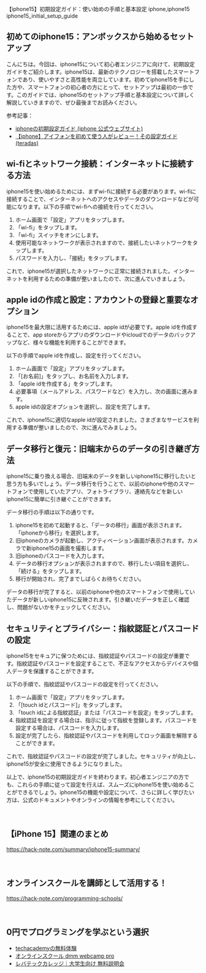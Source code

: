 【iphone15】初期設定ガイド：使い始めの手順と基本設定
iphone,iphone15
iphone15_initial_setup_guide

## 初めてのiphone15：アンボックスから始めるセットアップ

こんにちは。今回は、iphone15について初心者エンジニアに向けて、初期設定ガイドをご紹介します。iphone15は、最新のテクノロジーを搭載したスマートフォンであり、使いやすさと高性能を両立しています。初めてiphone15を手にした方や、スマートフォンの初心者の方にとって、セットアップは最初の一歩です。このガイドでは、iphone15のセットアップ手順と基本設定について詳しく解説していきますので、ぜひ最後までお読みください。

参考記事：
- [iphoneの初期設定ガイド (iphone 公式ウェブサイト)](https://support.apple.com/ja-jp/ht202033)
- [【iphone】アイフォンを初めて使う人がレビュー！その設定ガイド (teradas)](https://teradas.net/archives/15195)

## wi-fiとネットワーク接続：インターネットに接続する方法

iphone15を使い始めるためには、まずwi-fiに接続する必要があります。wi-fiに接続することで、インターネットへのアクセスやデータのダウンロードなどが可能になります。以下の手順でwi-fiへの接続を行ってください。

1. ホーム画面で「設定」アプリをタップします。
2. 「wi-fi」をタップします。
3. 「wi-fi」スイッチをオンにします。
4. 使用可能なネットワークが表示されますので、接続したいネットワークをタップします。
5. パスワードを入力し、「接続」をタップします。

これで、iphone15が選択したネットワークに正常に接続されました。インターネットを利用するための準備が整いましたので、次に進んでいきましょう。

## apple idの作成と設定：アカウントの登録と重要なオプション

iphone15を最大限に活用するためには、apple idが必要です。apple idを作成することで、app storeからアプリのダウンロードやicloudでのデータのバックアップなど、様々な機能を利用することができます。

以下の手順でapple idを作成し、設定を行ってください。

1. ホーム画面で「設定」アプリをタップします。
2. 「[お名前]」をタップし、お名前を入力します。
3. 「apple idを作成する」をタップします。
4. 必要事項（メールアドレス、パスワードなど）を入力し、次の画面に進みます。
5. apple idの設定オプションを選択し、設定を完了します。

これで、iphone15に適切なapple idが設定されました。さまざまなサービスを利用する準備が整いましたので、次に進んでみましょう。

## データ移行と復元：旧端末からのデータの引き継ぎ方法

iphone15に乗り換える場合、旧端末のデータを新しいiphone15に移行したいと思う方も多いでしょう。データ移行を行うことで、以前のiphoneや他のスマートフォンで使用していたアプリ、フォトライブラリ、連絡先などを新しいiphone15に簡単に引き継ぐことができます。

データ移行の手順は以下の通りです。

1. iphone15を初めて起動すると、「データの移行」画面が表示されます。「iphoneから移行」を選択します。
2. 旧iphoneのカメラが起動し、アクティベーション画面が表示されます。カメラで新iphone15の画面を撮影します。
3. 旧iphoneのパスコードを入力します。
4. データの移行オプションが表示されますので、移行したい項目を選択し、「続ける」をタップします。
5. 移行が開始され、完了までしばらくお待ちください。

データの移行が完了すると、以前のiphoneや他のスマートフォンで使用していたデータが新しいiphone15に反映されます。引き継いだデータを正しく確認し、問題がないかをチェックしてください。

## セキュリティとプライバシー：指紋認証とパスコードの設定

iphone15をセキュアに保つためには、指紋認証やパスコードの設定が重要です。指紋認証やパスコードを設定することで、不正なアクセスからデバイスや個人データを保護することができます。

以下の手順で、指紋認証やパスコードの設定を行ってください。

1. ホーム画面で「設定」アプリをタップします。
2. 「[touch idとパスコード]」をタップします。
3. 「touch idによる指紋認証」または「パスコードを設定」をタップします。
4. 指紋認証を設定する場合は、指示に従って指紋を登録します。パスコードを設定する場合は、パスコードを入力します。
5. 設定が完了したら、指紋認証やパスコードを利用してロック画面を解除することができます。

これで、指紋認証やパスコードの設定が完了しました。セキュリティが向上し、iphone15が安全に使用できるようになりました。

以上で、iphone15の初期設定ガイドを終わります。初心者エンジニアの方でも、これらの手順に従って設定を行えば、スムーズにiphone15を使い始めることができるでしょう。iphone15の機能や設定について、さらに詳しく学びたい方は、公式のドキュメントやオンラインの情報を参考にしてください。

　

## 【iPhone 15】関連のまとめ
https://hack-note.com/summary/iphone15-summary/

　

## オンラインスクールを講師として活用する！
https://hack-note.com/programming-schools/

　

## 0円でプログラミングを学ぶという選択
- [techacademyの無料体験](//af.moshimo.com/af/c/click?a_id=2612475&amp;p_id=1555&amp;pc_id=2816&amp;pl_id=22706&amp;url=https%3a%2f%2ftechacademy.jp%2fhtmlcss-trial%3futm_source%3dmoshimo%26utm_medium%3daffiliate%26utm_campaign%3dtextad)
- [オンラインスクール dmm webcamp pro](//af.moshimo.com/af/c/click?a_id=2612482&amp;p_id=1363&amp;pc_id=2297&amp;pl_id=39999&amp;guid=on)
- [レバテックカレッジ｜大学生向け 無料説明会](//af.moshimo.com/af/c/click?a_id=4071793&p_id=3198&pc_id=7488&pl_id=41848)

